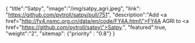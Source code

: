 {
    "title":"Satpy",
    "image":"/img/satpy_agri.jpeg",
    "link": "https://github.com/pytroll/satpy/pull/751",
    "description":"Add <a href=\"http://fy4.nsmc.org.cn/data/en/code/FY4A.html\">FY4A AGRI</a> to <a href=\"https://github.com/pytroll/satpy\">Satpy</a>.",
    "featured":true,
    "weight":"2",
    "sitemap": {"priority" : "0.8"}
}
